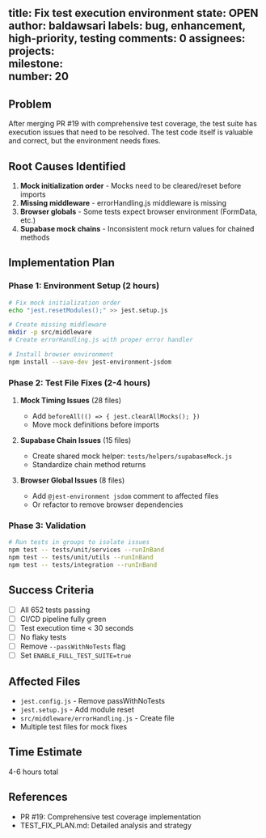 title:	Fix test execution environment
state:	OPEN
author:	baldawsari
labels:	bug, enhancement, high-priority, testing
comments:	0
assignees:	
projects:	
milestone:	
number:	20
--
## Problem
After merging PR #19 with comprehensive test coverage, the test suite has execution issues that need to be resolved. The test code itself is valuable and correct, but the environment needs fixes.

## Root Causes Identified
1. **Mock initialization order** - Mocks need to be cleared/reset before imports
2. **Missing middleware** - errorHandling.js middleware is missing
3. **Browser globals** - Some tests expect browser environment (FormData, etc.)
4. **Supabase mock chains** - Inconsistent mock return values for chained methods

## Implementation Plan

### Phase 1: Environment Setup (2 hours)
```bash
# Fix mock initialization order
echo "jest.resetModules();" >> jest.setup.js

# Create missing middleware
mkdir -p src/middleware
# Create errorHandling.js with proper error handler

# Install browser environment
npm install --save-dev jest-environment-jsdom
```

### Phase 2: Test File Fixes (2-4 hours)
1. **Mock Timing Issues** (28 files)
   - Add `beforeAll(() => { jest.clearAllMocks(); })`
   - Move mock definitions before imports

2. **Supabase Chain Issues** (15 files)
   - Create shared mock helper: `tests/helpers/supabaseMock.js`
   - Standardize chain method returns

3. **Browser Global Issues** (8 files)
   - Add `@jest-environment jsdom` comment to affected files
   - Or refactor to remove browser dependencies

### Phase 3: Validation
```bash
# Run tests in groups to isolate issues
npm test -- tests/unit/services --runInBand
npm test -- tests/unit/utils --runInBand
npm test -- tests/integration --runInBand
```

## Success Criteria
- [ ] All 652 tests passing
- [ ] CI/CD pipeline fully green
- [ ] Test execution time < 30 seconds
- [ ] No flaky tests
- [ ] Remove `--passWithNoTests` flag
- [ ] Set `ENABLE_FULL_TEST_SUITE=true`

## Affected Files
- `jest.config.js` - Remove passWithNoTests
- `jest.setup.js` - Add module reset
- `src/middleware/errorHandling.js` - Create file
- Multiple test files for mock fixes

## Time Estimate
4-6 hours total

## References
- PR #19: Comprehensive test coverage implementation
- TEST_FIX_PLAN.md: Detailed analysis and strategy

